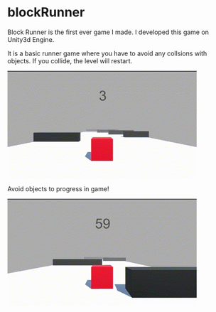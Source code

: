 # blockRunner

Block Runner is the first ever game I made.
I developed this game on Unity3d Engine. 

It is a basic runner game where you have to avoid any collsions with objects.
If you collide, the level will restart.

![](https://github.com/chiragnc22/blockRunner/blob/main/Assets/Textures/blockrunner1.gif "Level restart on collision with box")

Avoid objects to progress in game!

![](https://github.com/chiragnc22/blockRunner/blob/main/Assets/Textures/blockrunner2.gif "Level restart on collision with box")
